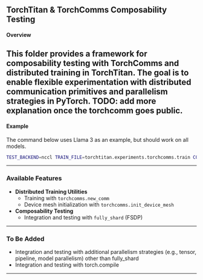## TorchTitan & TorchComms Composability Testing

#### Overview
This folder provides a framework for composability testing with TorchComms and distributed training in TorchTitan. The goal is to enable flexible experimentation with distributed communication primitives and parallelism strategies in PyTorch.
TODO: add more explanation once the torchcomm goes public.
---
#### Example

The command below uses Llama 3 as an example, but should work on all models.
```bash
TEST_BACKEND=nccl TRAIN_FILE=torchtitan.experiments.torchcomms.train CONFIG_FILE="./torchtitan/models/llama3/train_configs/debug_model.toml" ./run_train.sh
```
---
### Available Features
- **Distributed Training Utilities**
  - Training with `torchcomms.new_comm`
  - Device mesh initialization with `torchcomms.init_device_mesh`
- **Composability Testing**
  - Integration and testing with `fully_shard` (FSDP)
---
### To Be Added
- Integration and testing with additional parallelism strategies (e.g., tensor, pipeline, model parallelism) other than fully_shard
- Integration and testing with torch.compile
---

